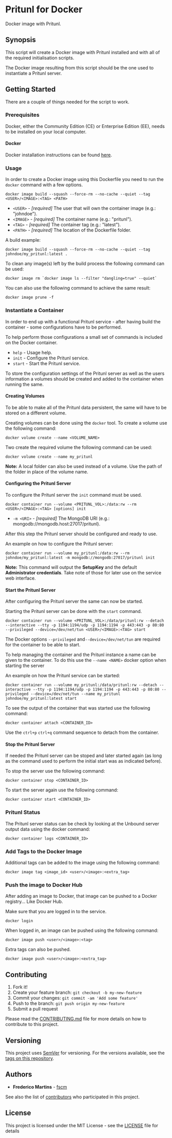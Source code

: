 # Pritunl for Docker

Docker image with Pritunl.

## Synopsis

This script will create a Docker image with Pritunl installed and with all
of the required initialisation scripts.

The Docker image resulting from this script should be the one used to
instantiate a Pritunl server.

## Getting Started

There are a couple of things needed for the script to work.

### Prerequisites

Docker, either the Community Edition (CE) or Enterprise Edition (EE), needs to
be installed on your local computer.

#### Docker

Docker installation instructions can be found
[here](https://docs.docker.com/install/).

### Usage

In order to create a Docker image using this Dockerfile you need to run the
`docker` command with a few options.

```
docker image build --squash --force-rm --no-cache --quiet --tag <USER>/<IMAGE>:<TAG> <PATH>
```

* `<USER>` - *[required]* The user that will own the container image (e.g.: "johndoe").
* `<IMAGE>` - *[required]* The container name (e.g.: "pritunl").
* `<TAG>` - *[required]* The container tag (e.g.: "latest").
* `<PATH>` - *[required]* The location of the Dockerfile folder.

A build example:

```
docker image build --squash --force-rm --no-cache --quiet --tag johndoe/my_pritunl:latest .
```

To clean any _<none>_ image(s) left by the build process the following
command can be used:

```
docker image rm `docker image ls --filter "dangling=true" --quiet`
```

You can also use the following command to achieve the same result:

```
docker image prune -f
```

### Instantiate a Container

In order to end up with a functional Pritunl service - after having build
the container - some configurations have to be performed.

To help perform those configurations a small set of commands is included on the
Docker container.

- `help` - Usage help.
- `init` - Configure the Pritunl service.
- `start` - Start the Pritunl service.

To store the configuration settings of the Pritunl server as well as the users
information a volumes should be created and added to the container when running
the same.

#### Creating Volumes

To be able to make all of the Pritunl data persistent, the same will have to
be stored on a different volume.

Creating volumes can be done using the `docker` tool. To create a volume use
the following command:

```
docker volume create --name <VOLUME_NAME>
```

Two create the required volume the following command can be used:

```
docker volume create --name my_pritunl
```

**Note:** A local folder can also be used instead of a volume. Use the path of
the folder in place of the volume name.

#### Configuring the Pritunl Server

To configure the Pritunl server the `init` command must be used.

```
docker container run --volume <PRITUNL_VOL>:/data:rw --rm <USER>/<IMAGE>:<TAG> [options] init
```

* `-m <URI>` - *[required]* The MongoDB URI (e.g.: mongodb://mongodb.host:27017/pritunl).

After this step the Pritunl server should be configured and ready to use.

An example on how to configure the Pritunl server:

```
docker container run --volume my_pritunl:/data:rw --rm johndoe/my_pritunl:latest -m mongodb://mongodb:27017/pritunl init
```

**Note:** This command will output the **SetupKey** and the default
**Administrator credentials**. Take note of those for later use on the service
web interface.

#### Start the Pritunl Server

After configuring the Pritunl server the same can now be started.

Starting the Pritunl server can be done with the `start` command.

```
docker container run --volume <PRITUNL_VOL>:/data/pritunl:rw --detach --interactive --tty -p 1194:1194/udp -p 1194:1194 -p 443:443 -p 80:80 --privileged --device=/dev/net/tun <USER>/<IMAGE>:<TAG> start
```

The Docker options `--privileged` and`--device=/dev/net/tun` are required for
the container to be able to start.

To help managing the container and the Pritunl instance a name can be given to
the container. To do this use the `--name <NAME>` docker option when starting
the server   

An example on how the Pritunl service can be started:

```
docker container run --volume my_pritunl:/data/pritunl:rw --detach --interactive --tty -p 1194:1194/udp -p 1194:1194 -p 443:443 -p 80:80 --privileged --device=/dev/net/tun --name my_pritunl johndoe/my_pritunl:latest start
```

To see the output of the container that was started use the following command:

```
docker container attach <CONTAINER_ID>
```

Use the `ctrl+p` `ctrl+q` command sequence to detach from the container.

#### Stop the Pritunl Server

If needed the Pritunl server can be stoped and later started again (as long as
the command used to perform the initial start was as indicated before).

To stop the server use the following command:

```
docker container stop <CONTAINER_ID>
```

To start the server again use the following command:

```
docker container start <CONTAINER_ID>
```

### Pritunl Status

The Pritunl server status can be check by looking at the Unbound server output
data using the docker command:

```
docker container logs <CONTAINER_ID>
```

### Add Tags to the Docker Image

Additional tags can be added to the image using the following command:

```
docker image tag <image_id> <user>/<image>:<extra_tag>
```

### Push the image to Docker Hub

After adding an image to Docker, that image can be pushed to a Docker
registry... Like Docker Hub.

Make sure that you are logged in to the service.

```
docker login
```

When logged in, an image can be pushed using the following command:

```
docker image push <user>/<image>:<tag>
```

Extra tags can also be pushed.

```
docker image push <user>/<image>:<extra_tag>
```

## Contributing

1. Fork it!
2. Create your feature branch: `git checkout -b my-new-feature`
3. Commit your changes: `git commit -am 'Add some feature'`
4. Push to the branch: `git push origin my-new-feature`
5. Submit a pull request

Please read the [CONTRIBUTING.md](CONTRIBUTING.md) file for more details on how
to contribute to this project.

## Versioning

This project uses [SemVer](http://semver.org/) for versioning. For the versions
available, see the [tags on this repository](https://github.com/fscm/docker-pritunl/tags).

## Authors

* **Frederico Martins** - [fscm](https://github.com/fscm)

See also the list of [contributors](https://github.com/fscm/docker-pritunl/contributors)
who participated in this project.

## License

This project is licensed under the MIT License - see the [LICENSE](LICENSE)
file for details
